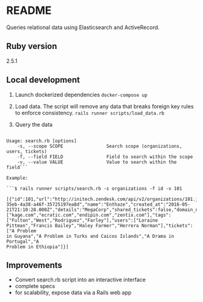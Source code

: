 # README

Queries relational data using Elasticsearch and ActiveRecord. 

## Ruby version

2.5.1

## Local development

1. Launch dockerized dependencies 
    ```docker-compose up```

2. Load data. The script will remove any data that breaks foreign key rules to
   enforce consistency.
    ```rails runner scripts/load_data.rb```

3. Query the data
```$ rails runner scripts/search.rb -h

Usage: search.rb [options]
    -s, --scope SCOPE                Search scope (organizations, users, tickets)
    -f, --field FIELD                Field to search within the scope
    -v, --value VALUE                Value to search within the field```

Example: 

```$ rails runner scripts/search.rb -s organizations -f id -v 101

[{"id":101,"url":"http://initech.zendesk.com/api/v2/organizations/101.json","external_id":"9270ed79-35eb-4a38-a46f-35725197ea8d","name":"Enthaze","created_at":"2016-05-21T21:10:28.000Z","details":"MegaCorp","shared_tickets":false,"domain_names":["kage.com","ecratic.com","endipin.com","zentix.com"],"tags":["Fulton","West","Rodriguez","Farley"],"users":["Loraine
Pittman","Francis Bailey","Haley Farmer","Herrera Norman"],"tickets":["A Problem
in Guyana","A Problem in Turks and Caicos Islands","A Drama in Portugal","A
Problem in Ethiopia"]}]
```


## Improvements 

- Convert search.rb script into an interactive interface
- complete specs
- for scalability, expose data via a Rails web app 
